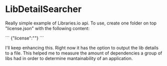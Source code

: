 # LibDetailSearcher

Really simple example of Libraries.io api.
To use, create one folder on top "license.json" with the following content:

´´´
{"license":"<api key from libraries.io>"}
´´´

I'll keep enhancing this. Right now it has the option to output the lib details to a file. This helped me to measure the amount of dependencies a group of libs had in order to determine mantainability of an application.

 
